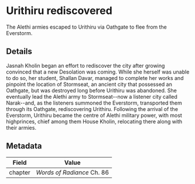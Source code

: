 # Urithiru rediscovered
The Alethi armies escaped to Urithiru via Oathgate to flee from the Everstorm.

## Details
Jasnah Kholin began an effort to rediscover the city after growing convinced that a new Desolation was coming. While she herself was unable to do so, her student, Shallan Davar, managed to complete her works and pinpoint the location of Stormseat, an ancient city that possessed an Oathgate, but was destroyed long before Urithiru was abandoned. She eventually lead the Alethi army to Stormseat--now a listener city called Narak--and, as the listeners summoned the Everstorm, transported them through its Oathgate, rediscovering Urithiru. Following the arrival of the Everstorm, Urithiru became the centre of Alethi military power, with most highprinces, chief among them House Kholin, relocating there along with their armies.

## Metadata
| Field | Value |
| ----- | ----- |
| chapter | *Words of Radiance* Ch. 86 |
